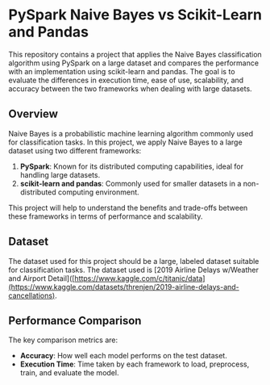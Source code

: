 # PySpark Naive Bayes vs Scikit-Learn and Pandas

This repository contains a project that applies the Naive Bayes classification algorithm using PySpark on a large dataset and compares the performance with an implementation using scikit-learn and pandas. The goal is to evaluate the differences in execution time, ease of use, scalability, and accuracy between the two frameworks when dealing with large datasets.


## Overview

Naive Bayes is a probabilistic machine learning algorithm commonly used for classification tasks. In this project, we apply Naive Bayes to a large dataset using two different frameworks:
1. **PySpark**: Known for its distributed computing capabilities, ideal for handling large datasets.
2. **scikit-learn and pandas**: Commonly used for smaller datasets in a non-distributed computing environment.

This project will help to understand the benefits and trade-offs between these frameworks in terms of performance and scalability.

## Dataset

The dataset used for this project should be a large, labeled dataset suitable for classification tasks. The dataset used is [2019 Airline Delays w/Weather and Airport Detail]([https://www.kaggle.com/c/titanic/data](https://www.kaggle.com/datasets/threnjen/2019-airline-delays-and-cancellations).

## Performance Comparison

The key comparison metrics are:
- **Accuracy**: How well each model performs on the test dataset.
- **Execution Time**: Time taken by each framework to load, preprocess, train, and evaluate the model.


